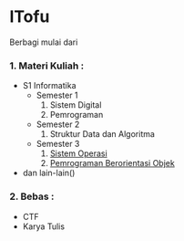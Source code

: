 # ITofu
Berbagi mulai dari 
### 1. Materi Kuliah :
* S1 Informatika
   - Semester 1
      1. Sistem Digital
      2. Pemrograman
   - Semester 2
      1. Struktur Data dan Algoritma
   - Semester 3
      1. [Sistem Operasi](https://github.com/syahrolus/ITofu/tree/main/Materi_Kuliah/S1-Informatika/Semester_3/Sistem_Operasi)
      2. [Pemrograman Berorientasi Objek](https://github.com/syahrolus/ITofu/tree/main/Materi_Kuliah/S1-Informatika/Semester_3/PBO)
* dan lain-lain()
### 2. Bebas :
* CTF
* Karya Tulis
  
